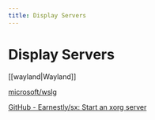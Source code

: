```yaml
---
title: Display Servers
---
```


# Display Servers

[[wayland|Wayland]]

[microsoft/wslg](https://github.com/microsoft/wslg)

[GitHub - Earnestly/sx: Start an xorg server](https://github.com/earnestly/sx)
